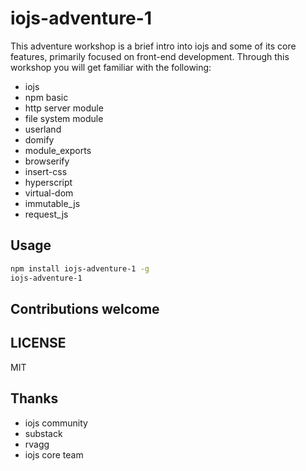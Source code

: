 # iojs-adventure-1

This adventure workshop is a brief intro into iojs and some of its core features, primarily focused on front-end development.  Through this workshop you will get familiar with
the following:

* iojs
* npm basic
* http server module
* file system module
* userland
* domify
* module_exports
* browserify 
* insert-css
* hyperscript
* virtual-dom
* immutable_js
* request_js 

## Usage

``` sh
npm install iojs-adventure-1 -g
iojs-adventure-1
```

## Contributions welcome

## LICENSE

MIT

## Thanks

* iojs community
* substack 
* rvagg
* iojs core team


